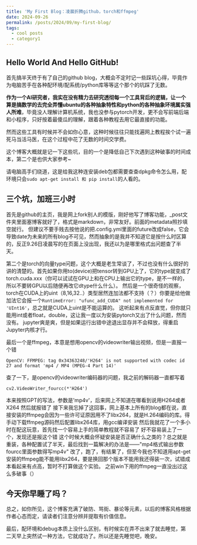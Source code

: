 ```yaml
---
title: 'My First Blog：凌晨折腾github，torch和ffmpeg'
date: 2024-09-26
permalink: /posts/2024/09/my-first-blog/
tags:
  - cool posts
  - category1
---
```


## Hello World And Hello GitHub!

首先搞半天终于有了自己的github blog，大概会不定时记一些踩坑心得，毕竟作为电脑苦手在各种配环境/配系统/python库等等这个那个的坑踩了无数。

**作为一个AI研究者，我实在没有精力去研究透彻每一个工具背后的逻辑，让一个算是搞数学的去完全弄懂ubuntu的各种抽象特性和python的各种抽象环境属实强人所难**，毕竟没人理解计算机系统，我也没参与pytorch开发，更不会写前端后端和小程序，只好按着最傻瓜的理解，跟着各种教程去用它最直接的功能。

然而这些工具有时候并不会如你心意，这种时候往往只能找遍网上教程挨个试一遍死马当活马医，在这个过程中花了无数的时间交学费。

这个博客大概就是记一下这些坑，目的一个是降低自己下次遇到这种破事的时间成本，第二个是也供大家参考~

请电脑高手们绕道，这是给我这种连安装deb包都需要查查dpkg命令怎么用，配环境只会`sudo apt-get install 和 pip install`的人看的。

## 三个坑，加班三小时

首先是github的主页，我是网上fork别人的模版，刚好他写了博客功能，_post文件夹里面塞博客就好了，格式是markdown，非常友好。前面的metadata照抄填空就行。
但建议不要手贱去按他说的把.config.yml里面的future改成false，它会导致date为未来的所有blog不可见，然而抽象的是我并不知道它是按什么时区算的，反正9.26日凌晨写的在页面上没出现，我还以为是哪里格式出问题查了半天。

第二个是torch的向量type问题，这个大概是老生常谈了，不过也没有什么很好的讲的清楚的。首先如果你用to(device)把tensor转到GPU上了，它的type就变成了torch.cuda.xxx（你可以试试在GPU上和在CPU上输出它的type，是不一样的，所以不要转GPU以后随便再改它dtype什么什么）。
然后是一个很奇怪的观察，torch在CUDA上的uint（8,16,32..）类型居然连加法都不支持（？）你要是给他做加法它会报一个`RuntimeError: "ufunc_add_CUDA" not implemented for 'UInt16'`，总之就是CUDA上uint是不能运算的。
这听起来有点反直觉，但你就只能用int或者float，double，这让我一度以为安装pytorch又出了什么问题，然而没有。
jupyter爽是爽，但是如果运行出错中途退出显存并不会释放，得重启Jupyter内核才行。

最后一个是ffmpeg，本意是想用opencv的videowriter输出视频，但是一直报一个错
```
OpenCV: FFMPEG: tag 0x34363248/'H264' is not supported with codec id 27 and format 'mp4 / MP4 (MPEG-4 Part 14)'
```
查了一下，是opencv的videowriter编码器的问题，我之前的解码器一直都写着
```
cv2.VideoWriter_fourcc(*'H264')
```
本来按照GPT的写法，参数是'mp4v'，后来网上不知道在哪看到说用H264或者X264
然后就报错了
接下来我忘掉了这回事，网上基本上所有的blog都在说，直接安装的ffmpeg会因为一些许可证原因用不了libx264，就是H.264编码的库。得手动下载ffmpeg源码然后配置libx264库，用gcc编译安装
然后我就花了一个多小时在配这玩意，首先找一个容易上手的简单教程就不容易了
好不容易装上了一个，发现还是报这个错
这个时候大概会怀疑安装是否正确什么之类的？总之就是重装，各种配置试了半天，最后找到一篇解决的办法是——"mp4格式输出参数fourcc里面参数得写mp4v"
改了，跑了，有结果了，但至今我也不知道用apt-get安装的ffmpeg能不能用libx264，要是换回那个版本不能用我还得装一次，试错成本看起来有点高，暂时不打算做这个实验。
之前win下用的ffmpeg一直没出过这么多破事（）

## 今天你早睡了吗？

总之，如你所见，这个博客充满了破防、骂街、暴论等元素，以后的博客风格根据作者心态而定，请读者们注意分辨并提取有价值信息。

最后，配环境和debug本质上没什么区别，有时候实在弄不出来了就去睡觉，第二天早上突然试一种方法，它就成功了。所以还是先睡觉吧，晚安。
